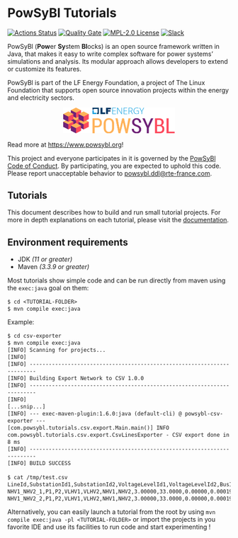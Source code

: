 # PowSyBl Tutorials

[![Actions Status](https://github.com/powsybl/powsybl-tutorials/workflows/CI/badge.svg)](https://github.com/powsybl/powsybl-tutorials/actions)
[![Quality Gate](https://sonarcloud.io/api/project_badges/measure?project=com.powsybl.tutorials%3Apowsybl-tutorials&metric=alert_status)](https://sonarcloud.io/dashboard?id=com.powsybl%3Apowsybl-tutorials)
[![MPL-2.0 License](https://img.shields.io/badge/license-MPL_2.0-blue.svg)](https://www.mozilla.org/en-US/MPL/2.0/)
[![Slack](https://img.shields.io/badge/slack-powsybl-blueviolet.svg?logo=slack)](https://join.slack.com/t/powsybl/shared_invite/zt-36jvd725u-cnquPgZb6kpjH8SKh~FWHQ)

PowSyBl (**Pow**er **Sy**stem **Bl**ocks) is an open source framework written in Java, that makes it easy to write complex software for power systems’ simulations and analysis. Its modular approach allows developers to extend or customize its features.

PowSyBl is part of the LF Energy Foundation, a project of The Linux Foundation that supports open source innovation projects within the energy and electricity sectors.

<p align="center">
<img src="https://raw.githubusercontent.com/powsybl/powsybl-gse/main/gse-spi/src/main/resources/images/logo_lfe_powsybl.svg?sanitize=true" alt="PowSyBl Logo" width="50%"/>
</p>

Read more at https://www.powsybl.org!

This project and everyone participates in it is governed by the [PowSyBl Code of Conduct](https://www.lfenergy.org/community/code-of-conduct/). By participating, you are expected to uphold this code. Please report unacceptable behavior to [powsybl.ddl@rte-france.com](mailto:powsybl.ddl@rte-france.com).

## Tutorials

This document describes how to build and run small tutorial projects. For more in depth explanations on each tutorial, please visit the [documentation](https://powsybl.readthedocs.io/projects/powsybl-tutorials/en/latest/).

## Environment requirements

  * JDK *(11 or greater)*
  * Maven *(3.3.9 or greater)*

Most tutorials show simple code and can be run directly from maven using the `exec:java` goal on them:

```
$ cd <TUTORIAL-FOLDER>
$ mvn compile exec:java
```

Example:
```
$ cd csv-exporter
$ mvn compile exec:java
[INFO] Scanning for projects...
[INFO] 
[INFO] ------------------------------------------------------------------------
[INFO] Building Export Network to CSV 1.0.0
[INFO] ------------------------------------------------------------------------
[INFO] 
[...snip...]
[INFO] --- exec-maven-plugin:1.6.0:java (default-cli) @ powsybl-csv-exporter ---
[com.powsybl.tutorials.csv.export.Main.main()] INFO com.powsybl.tutorials.csv.export.CsvLinesExporter - CSV export done in 8 ms
[INFO] ------------------------------------------------------------------------
[INFO] BUILD SUCCESS

$ cat /tmp/test.csv
LineId,SubstationId1,SubstationId2,VoltageLevelId1,VoltageLevelId2,BusId1,BusId2,R,X,G1,B1,G2,B2
NHV1_NHV2_1,P1,P2,VLHV1,VLHV2,NHV1,NHV2,3.00000,33.0000,0.00000,0.000193000,0.00000,0.000193000
NHV1_NHV2_2,P1,P2,VLHV1,VLHV2,NHV1,NHV2,3.00000,33.0000,0.00000,0.000193000,0.00000,0.000193000
```

Alternatively, you can easily launch a tutorial from the root by using `mvn compile exec:java -pl <TUTORIAL-FOLDER>` or import the projects in you favorite IDE and use its facilities to run code and start experimenting !
